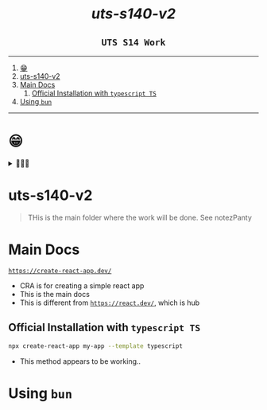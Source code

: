 <h1 align="center"><i>uts-s140-v2</i></h1>
<h2 align="center"><code>UTS S14 Work</code></h2>

---

1. [😁](#)
2. [uts-s140-v2](#uts-s140-v2)
3. [Main Docs](#main-docs)
   1. [Official Installation with `typescript TS`](#official-installation-with-typescript-ts)
4. [Using `bun`](#using-bun)

---

# 😁

<details>
<summary>
👅👅👅
</summary>
<img src="./public/r.gif" width="400%">
</details>

# uts-s140-v2

> THis is the main folder where the work will be done. See notezPanty

# Main Docs

[`https://create-react-app.dev/`](https://create-react-app.dev/)

- CRA is for creating a simple react app
- This is the main docs
- This is different from [`https://react.dev/`](https://react.dev/), which is hub

## Official Installation with `typescript TS`

```sh
npx create-react-app my-app --template typescript
```

- This method appears to be working..

# Using `bun`
